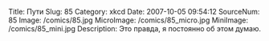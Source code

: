 Title: Пути 
Slug: 85 
Category: xkcd 
Date: 2007-10-05 09:54:12 
SourceNum: 85 
Image: /comics/85.jpg 
MicroImage: /comics/85_micro.jpg 
MiniImage: /comics/85_mini.jpg 
Description: Это правда, я постоянно об этом думаю. 


